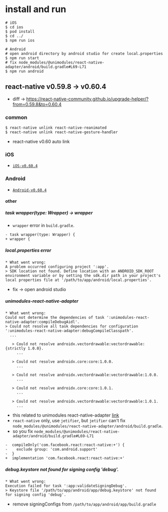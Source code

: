 # install and run
```
# iOS
$ cd ios
$ pod install
$ cd ../
$ npm run ios

# Android
# open android directory by android studio for create local.properties
$ npm run start
# fix node_modules/@unimodules/react-native-adapter/android/build.gradle#L69-L71
$ npm run android
```

## react-native v0.59.8 -> v0.60.4
* diff -> https://react-native-community.github.io/upgrade-helper/?from=0.59.8&to=0.60.4

### common
```
$ react-native unlink react-native-reanimated
$ react-native unlink react-native-gesture-handler
```
* react-native v0.60 auto link

### iOS
* [`iOS-v0.60.4`](https://github.com/watanabeyu/rn-update-repo/tree/ios-v0.60.4)

### Android
* [`Android-v0.60.4`](https://github.com/watanabeyu/rn-update-repo/tree/android-v0.60.4)

#### other

##### task wrapper(type: Wrapper) -> wrapper
* `wrapper` error in `build.gradle`.
```
- task wrapper(type: Wrapper) {
+ wrapper {
```

##### local.properties error
```
* What went wrong:
A problem occurred configuring project ':app'.
> SDK location not found. Define location with an ANDROID_SDK_ROOT environment variable or by setting the sdk.dir path in your project's local properties file at '/path/to/app/android/local.properties'.
```
* fix -> open android studio

##### unimodules-react-native-adapter
```
* What went wrong:
Could not determine the dependencies of task ':unimodules-react-native-adapter:compileDebugAidl'.
> Could not resolve all task dependencies for configuration ':unimodules-react-native-adapter:debugCompileClasspath'.
  ...

   > Could not resolve androidx.vectordrawable:vectordrawable:{strictly 1.0.0}.
     ...

   > Could not resolve androidx.core:core:1.0.0.
     ...

   > Could not resolve androidx.vectordrawable:vectordrawable:1.0.0.
     ...

   > Could not resolve androidx.core:core:1.0.1.
     ...

   > Could not resolve androidx.vectordrawable:vectordrawable:1.0.1.
     ...
```
* this related to unimodules react-native-adapter [link](https://github.com/unimodules/react-native-unimodules/issues/52#issuecomment-503495466)
* `react-native` only, use `jetifier`, but `jetifier` can't fix `node_modules/@unimodules/react-native-adapter/android/build.gradle`.
* so you fix `node_modules/@unimodules/react-native-adapter/android/build.gradle#L69-L71`
```
-  compileOnly('com.facebook.react:react-native:+') {
-    exclude group: 'com.android.support'
-  }
+  implementation 'com.facebook.react:react-native:+'
```

##### debug.keystore not found for signing config 'debug'.
```
* What went wrong:
Execution failed for task ':app:validateSigningDebug'.
> Keystore file '/path/to/app/android/app/debug.keystore' not found for signing config 'debug'.
```
* remove signingConfigs from `/path/to/app/android/app/build.gradle`